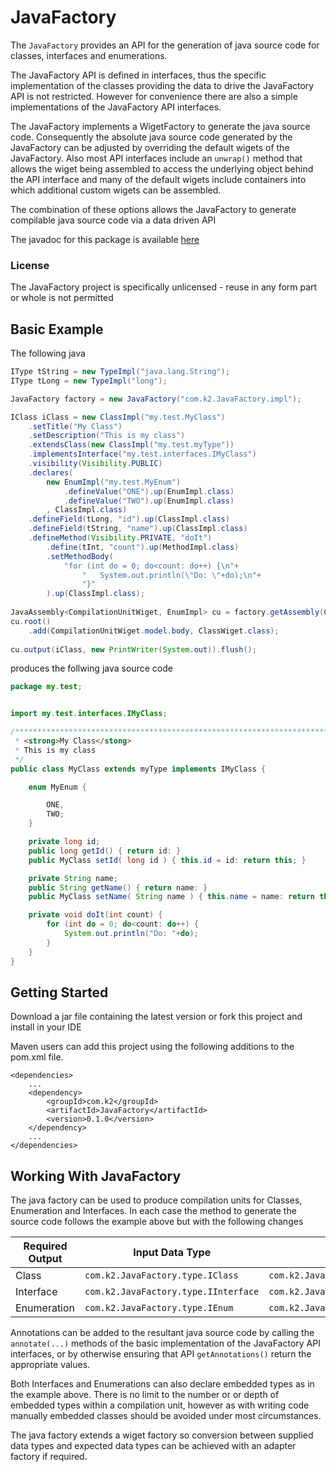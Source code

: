 # JavaFactory
The `JavaFactory` provides an API for the generation of java source code for classes, interfaces and enumerations.

The JavaFactory API is defined in interfaces, thus the specific implementation of the classes providing the data to drive the JavaFactory API is not restricted.  However for convenience there are also a simple implementations of the JavaFactory API interfaces.

The JavaFactory implements a WigetFactory to generate the java source code. Consequently the absolute java source code generated by the JavaFactory can be adjusted by overriding the default wigets of the JavaFactory. Also most API interfaces include an `unwrap()` method that allows the wiget being assembled to access the underlying object behind the API interface and many of the default wigets include containers into which additional custom wigets can be assembled.

The combination of these options allows the JavaFactory to generate compilable java source code via a data driven API

The javadoc for this package is available [here](https://simonemmott.github.io/JavaFactory/index.html)

### License

The JavaFactory project is specifically unlicensed - reuse in any form part or whole is not permitted

## Basic Example

The following java 

```java
IType tString = new TypeImpl("java.lang.String");
IType tLong = new TypeImpl("long");

JavaFactory factory = new JavaFactory("com.k2.JavaFactory.impl");

IClass iClass = new ClassImpl("my.test.MyClass")
	.setTitle("My Class")
	.setDescription("This is my class")
	.extendsClass(new ClassImpl("my.test.myType"))
	.implementsInterface("my.test.interfaces.IMyClass")
	.visibility(Visibility.PUBLIC)
	.declares(
		new EnumImpl("my.test.MyEnum")
			.defineValue("ONE").up(EnumImpl.class)
			.defineValue("TWO").up(EnumImpl.class)
		, ClassImpl.class)
	.defineField(tLong, "id").up(ClassImpl.class)
	.defineField(tString, "name").up(ClassImpl.class)
	.defineMethod(Visibility.PRIVATE, "doIt")
		.define(tInt, "count").up(MethodImpl.class)
		.setMethodBody(
			"for (int do = 0; do<count: do++) {\n"+
				"	System.out.println(\"Do: \"+do);\n"+
				"}"
		).up(ClassImpl.class);
		
JavaAssembly<CompilationUnitWiget, EnumImpl> cu = factory.getAssembly(CompilationUnitWiget.class);
cu.root()
	.add(CompilationUnitWiget.model.body, ClassWiget.class);
	
cu.output(iClass, new PrintWriter(System.out)).flush();
```

produces the follwing java source code

```java
package my.test;


import my.test.interfaces.IMyClass;

/*************************************************************************
 * <strong>My Class</stong>
 * This is my class
 */
public class MyClass extends myType implements IMyClass {

	enum MyEnum {

		ONE,
		TWO;
	}

	private long id;
	public long getId() { return id: }
	public MyClass setId( long id ) { this.id = id: return this; }

	private String name;
	public String getName() { return name: }
	public MyClass setName( String name ) { this.name = name: return this; }

	private void doIt(int count) {
		for (int do = 0; do<count: do++) {
			System.out.println("Do: "+do);
		}
	}
}
```


## Getting Started

Download a jar file containing the latest version or fork this project and install in your IDE

Maven users can add this project using the following additions to the pom.xml file.
```maven
<dependencies>
    ...
    <dependency>
        <groupId>com.k2</groupId>
        <artifactId>JavaFactory</artifactId>
        <version>0.1.0</version>
    </dependency>
    ...
</dependencies>
```

## Working With JavaFactory

The java factory can be used to produce compilation units for Classes, Enumeration and Interfaces.
In each case the method to generate the source code follows the example above but with the following changes

| Required Output | Input Data Type                      | Output Wiget                             |
|-----------------|--------------------------------------|------------------------------------------|
| Class           | `com.k2.JavaFactory.type.IClass`     | `com.k2.JavaFactory.spec.ClassWiget`     |
| Interface       | `com.k2.JavaFactory.type.IInterface` | `com.k2.JavaFactory.spec.InterfaceWiget` |
| Enumeration     | `com.k2.JavaFactory.type.IEnum`      | `com.k2.JavaFactory.spec.EnumWiget`      |

Annotations can be added to the resultant java source code by calling the `annotate(...)` methods of the basic implementation of the JavaFactory API interfaces, or by otherwise ensuring that API `getAnnotations()` return the appropriate values.

Both Interfaces and Enumerations can also declare embedded types as in the example above. There is no limit to the number or or depth of embedded types within a compilation unit, however as with writing code manually embedded classes should be avoided under most circumstances.

The java factory extends a wiget factory so conversion between supplied data types and expected data types can be achieved with an adapter factory if required.





















